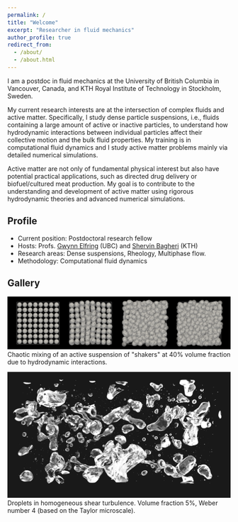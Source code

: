 ```yaml
---
permalink: /
title: "Welcome"
excerpt: "Researcher in fluid mechanics"
author_profile: true
redirect_from:
  - /about/
  - /about.html
---
```


I am a postdoc in fluid mechanics at the University of British Columbia in Vancouver, Canada,
and KTH Royal Institute of Technology in Stockholm, Sweden.

My current research interests are at the intersection of complex fluids and active matter.
Specifically, I study dense particle suspensions,
i.e., fluids containing a large amount of active or inactive particles,
to understand how hydrodynamic interactions between individual particles
affect their collective motion and the bulk fluid properties.
My training is in computational fluid dynamics and
I study active matter problems mainly via detailed numerical simulations.

Active matter are not only of fundamental physical interest but also have potential practical applications,
such as directed drug delivery or biofuel/cultured meat production.
My goal is to contribute to the understanding and development of active matter
using rigorous hydrodynamic theories and advanced numerical simulations.


## Profile

* Current position: Postdoctoral research fellow
* Hosts: Profs. [Gwynn Elfring](https://soft.mech.ubc.ca/) (UBC) and [Shervin Bagheri](https://www.bagherigroup.com/) (KTH)
* Research areas: Dense suspensions, Rheology, Multiphase flow.
* Methodology: Computational fluid dynamics


## Gallery

![squirmers](images/phi40-lattice-rand-ori.png "Squirmers")
Chaotic mixing of an active suspension of "shakers" at 40% volume fraction due to hydrodynamic interactions.

![droplets](images/cover_pic.png "Droplets")
Droplets in homogeneous shear turbulence.
Volume fraction 5%, Weber number 4 (based on the Taylor microscale).
